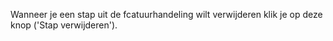 Wanneer je een stap uit de fcatuurhandeling wilt verwijderen klik je op deze knop ('Stap verwijderen').
